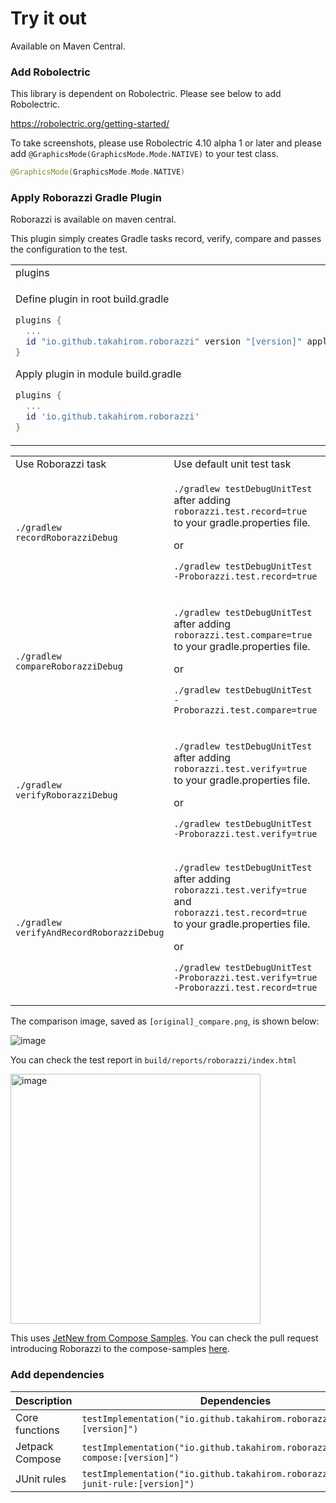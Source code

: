 # Try it out

Available on Maven Central.

### Add Robolectric

This library is dependent on Robolectric. Please see below to add Robolectric.

https://robolectric.org/getting-started/

To take screenshots, please use Robolectric 4.10 alpha 1 or later and please
add `@GraphicsMode(GraphicsMode.Mode.NATIVE)` to your test class.

```kotlin
@GraphicsMode(GraphicsMode.Mode.NATIVE)
```

### Apply Roborazzi Gradle Plugin

Roborazzi is available on maven central.

This plugin simply creates Gradle tasks record, verify, compare and passes the configuration to the
test.

<table>
<tr><td>plugins</td><td>buildscript</td></tr>
<tr><td>

Define plugin in root build.gradle

```groovy
plugins {
  ...
  id "io.github.takahirom.roborazzi" version "[version]" apply false
}
```

Apply plugin in module build.gradle

```groovy
plugins {
  ...
  id 'io.github.takahirom.roborazzi'
}
```

</td><td>

root build.gradle

```groovy
buildscript {
  dependencies {
    ...
    classpath "io.github.takahirom.roborazzi:roborazzi-gradle-plugin:[version]"
  }
}
```

module build.gradle

```groovy
apply plugin: "io.github.takahirom.roborazzi"
```

</td></tr>

</table>


<table>
<tr>
<td> Use Roborazzi task </td> <td> Use default unit test task </td> <td> Description </td>
</tr>
<tr>
<td>

`./gradlew recordRoborazziDebug`


</td><td> 

`./gradlew testDebugUnitTest` after adding `roborazzi.test.record=true` to your gradle.properties file.

or

`./gradlew testDebugUnitTest -Proborazzi.test.record=true`


</td><td> 

Record a screenshot  
Default output directory is `build/outputs/roborazzi`  
You can check a report under `build/reports/roborazzi/index.html`

</td>
</tr>
<tr>
<td>

`./gradlew compareRoborazziDebug`

</td><td> 


`./gradlew testDebugUnitTest` after adding `roborazzi.test.compare=true` to your gradle.properties file.

or

`./gradlew testDebugUnitTest -Proborazzi.test.compare=true`

</td><td>

Review changes made to an image. This action will
compare the current image with the saved one, generating a comparison image labeled
as `[original]_compare.png`. It also produces a JSON file containing the diff information, which can
be found under `build/test-results/roborazzi`.

</td>
</tr>
<tr>
<td>

`./gradlew verifyRoborazziDebug`

</td><td> 


`./gradlew testDebugUnitTest` after adding `roborazzi.test.verify=true` to your gradle.properties file.

or

`./gradlew testDebugUnitTest -Proborazzi.test.verify=true`

</td><td>

Validate changes made to an image. If there is any difference between the current image and the
saved one, the test will fail.

</td>
</tr>
<tr>
<td>

`./gradlew verifyAndRecordRoborazziDebug`

</td><td> 


`./gradlew testDebugUnitTest` after adding  `roborazzi.test.verify=true` and `roborazzi.test.record=true` to your gradle.properties file.

or

`./gradlew testDebugUnitTest -Proborazzi.test.verify=true -Proborazzi.test.record=true`

</td><td>

This task will first verify the images and, if differences are detected, it will record a new
baseline.

</td>
</tr>

</table>

The comparison image, saved as `[original]_compare.png`, is shown below:

![image](https://github.com/takahirom/roborazzi/assets/1386930/722090ff-77c4-4a04-a0e3-8ce562ffa6be)

You can check the test report in `build/reports/roborazzi/index.html`

<img width="400" alt="image" src="https://github.com/takahirom/roborazzi/assets/1386930/7834a436-1927-438d-8656-61f583ae3f48" />


This
uses [JetNew from Compose Samples](https://github.com/android/compose-samples/tree/main/JetNews).
You can check the pull request introducing Roborazzi to the
compose-samples [here](https://github.com/takahirom/compose-samples/pull/1/files).

### Add dependencies

| Description     | Dependencies                                                                         |
|-----------------|--------------------------------------------------------------------------------------|
| Core functions  | `testImplementation("io.github.takahirom.roborazzi:roborazzi:[version]")`            |
| Jetpack Compose | `testImplementation("io.github.takahirom.roborazzi:roborazzi-compose:[version]")`    |
| JUnit rules     | `testImplementation("io.github.takahirom.roborazzi:roborazzi-junit-rule:[version]")` |
